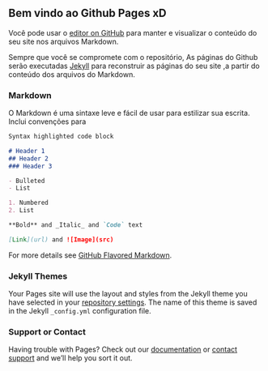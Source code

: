 ## Bem vindo ao Github Pages xD

Você pode usar o [editor on GitHub](https://github.com/henriao/horasalgados/edit/master/README.md) para manter e visualizar o conteúdo do seu site nos arquivos Markdown.

Sempre que você se compromete com o repositório, As páginas do Github serão executadas [Jekyll](https://jekyllrb.com/) para reconstruir as páginas do seu site ,a partir do conteúdo dos arquivos do Markdown.

### Markdown

O Markdown é uma sintaxe leve e fácil de usar para estilizar sua escrita. Inclui convenções para
```markdown
Syntax highlighted code block

# Header 1
## Header 2
### Header 3

- Bulleted
- List

1. Numbered
2. List

**Bold** and _Italic_ and `Code` text

[Link](url) and ![Image](src)
```

For more details see [GitHub Flavored Markdown](https://guides.github.com/features/mastering-markdown/).

### Jekyll Themes

Your Pages site will use the layout and styles from the Jekyll theme you have selected in your [repository settings](https://github.com/henriao/horasalgados/settings). The name of this theme is saved in the Jekyll `_config.yml` configuration file.

### Support or Contact

Having trouble with Pages? Check out our [documentation](https://help.github.com/categories/github-pages-basics/) or [contact support](https://github.com/contact) and we’ll help you sort it out.
